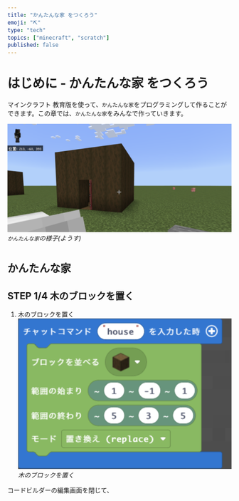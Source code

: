 ```yaml
---
title: "かんたんな家 をつくろう"
emoji: "⛏️"
type: "tech"
topics: ["minecraft", "scratch"]
published: false
---
```


# はじめに - かんたんな家 をつくろう
マインクラフト 教育版を使って、`かんたんな家`をプログラミングして作ることができます。この章では、`かんたんな家`をみんなで作っていきます。

![](/images/11-simple_house-build_town/2024-01-10-06-23-43.png)
*`かんたんな家`の様子(ようす)*

# `かんたんな家`
## STEP 1/4 木のブロックを置く
1. 木のブロックを置く
![](/images/11-simple_house-build_town/2024-01-11-05-56-50.png)
*木のブロックを置く*

コードビルダーの編集画面を閉じて、